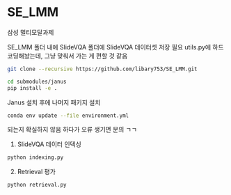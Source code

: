 # SE_LMM
삼성 멀티모달과제

SE_LMM 폴더 내에 SlideVQA 폴더에 SlideVQA 데이터셋 저장 필요
utils.py에 하드코딩해놨는데, 그냥 맞춰서 가는 게 편할 것 같음

```bash
git clone --recursive https://github.com/libary753/SE_LMM.git
```

```bash
cd submodules/janus
pip install -e .
```

Janus 설치 후에 나머지 패키지 설치
```bash
conda env update --file environment.yml
```

되는지 확실하지 않음 하다가 오류 생기면 문의 ㄱㄱ

1. SlideVQA 데이터 인덱싱
```bash
python indexing.py
```

2. Retrieval 평가
```bash
python retrieval.py
```